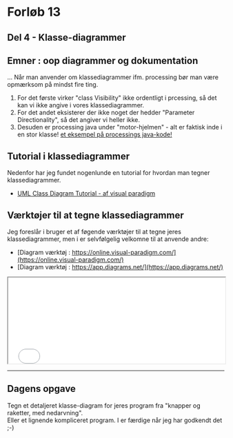 # Forløb 13
## Del 4 - Klasse-diagrammer

## Emner : oop diagrammer og dokumentation
...
Når man anvender om klassediagrammer ifm. processing bør man være opmærksom på mindst fire ting.
1. For det første virker "class Visibility" ikke ordentligt i prcessing, så det kan vi ikke angive i vores klassediagrammer.
2. For det andet eksisterer der ikke noget der hedder "Parameter Directionality", så det angiver vi heller ikke.   
3. Desuden er processing java under "motor-hjelmen" - alt er faktisk inde i en stor klasse! [et eksempel på processings java-kode!](eksempel_processing_java.md)

## Tutorial i klassediagrammer
Nedenfor har jeg fundet nogenlunde en tutorial for hvordan man tegner klassediagrammer. 
- [UML Class Diagram Tutorial - af visual paradigm](https://www.visual-paradigm.com/guide/uml-unified-modeling-language/uml-class-diagram-tutorial/)

## Værktøjer til at tegne klassediagrammer
Jeg foreslår i bruger et af føgende værktøjer til at tegne jeres klassediagrammer, men i er selvfølgelig velkomne til at anvende andre:
- [Diagram værktøj : https://online.visual-paradigm.com/](https://online.visual-paradigm.com/)
- [Diagram værktøj : https://app.diagrams.net/](https://app.diagrams.net/)

<iframe style="background:white" src="test2Mermaid.html" width="100%" height="200px"></iframe>

-------------------------------------------------------------------------------------------------------------------------------------------------------

## Dagens opgave

Tegn et detaljeret klasse-diagram for jeres program fra "knapper og raketter, med nedarvning".  
Eller et lignende kompliceret program.
I er færdige når jeg har godkendt det ;-)
